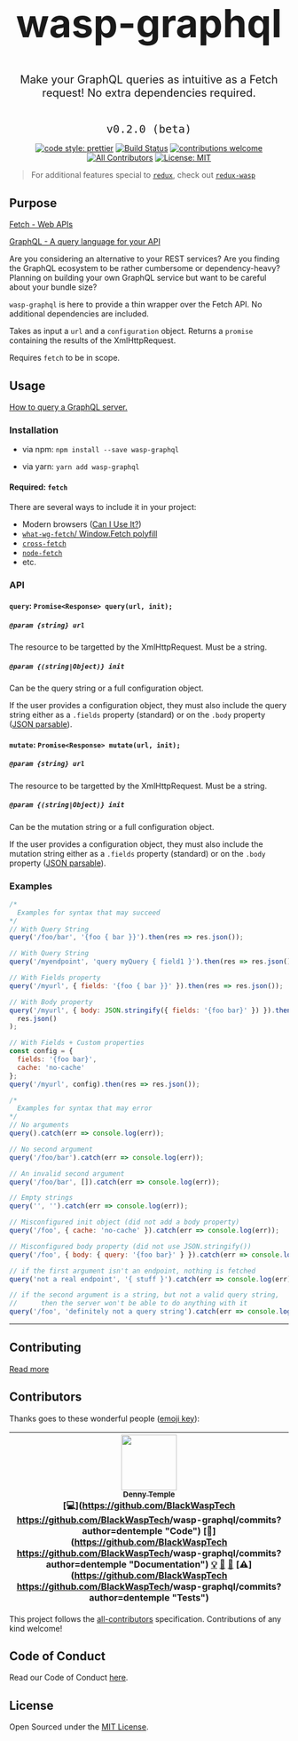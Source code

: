 <div style="text-align: center;">

<h1 style="font-size: 5em;">wasp-graphql</h1>

<p style="font-size: 1.4em;">Make your GraphQL queries as intuitive as a Fetch request!  No extra dependencies required.</p>
<code style="font-size: 1.4em;">
v0.2.0 (beta)
</code>

[![code style: prettier](https://img.shields.io/badge/code_style-prettier-ff69b4.svg?style=flat-square)](https://github.com/prettier/prettier)
[![Build Status](https://travis-ci.com/dentemple/wasp-graphql.svg?branch=master)](https://travis-ci.com/dentemple/wasp-graphql)
[![contributions welcome](https://img.shields.io/badge/contributions-welcome-brightgreen.svg?style=flat)](https://github.com/BlackWaspTech/wasp-graphql/issues)
[![All Contributors](https://img.shields.io/badge/all_contributors-1-orange.svg?style=flat-square)](#contributors)
[![License: MIT](https://img.shields.io/badge/License-MIT-yellow.svg)](https://opensource.org/licenses/MIT)

</div>

> For additional features special to [`redux`](https://redux.js.org/), check out [`redux-wasp`](https://github.com/BlackWaspTech/redux-wasp)

## Purpose

[Fetch - Web APIs](https://developer.mozilla.org/en-US/docs/Web/API/Fetch_API)

[GraphQL - A query language for your API](https://graphql.org/)

Are you considering an alternative to your REST services? Are you finding the GraphQL ecosystem to be rather cumbersome or dependency-heavy? Planning on building your own GraphQL service but want to be careful about your bundle size?

`wasp-graphql` is here to provide a thin wrapper over the Fetch API. No additional dependencies are included.

Takes as input a `url` and a `configuration` object. Returns a `promise` containing the results of the XmlHttpRequest.

Requires `fetch` to be in scope.

## Usage

[How to query a GraphQL server.](https://graphql.org/learn/queries/)

### Installation

- via npm: `npm install --save wasp-graphql`

- via yarn: `yarn add wasp-graphql`

#### Required: `fetch`

There are several ways to include it in your project:

- Modern browsers ([Can I Use It?](https://caniuse.com/#search=fetch))
- [`what-wg-fetch`/ Window.Fetch polyfill](https://github.com/github/fetch)
- [`cross-fetch`](https://github.com/lquixada/cross-fetch)
- [`node-fetch`](https://github.com/bitinn/node-fetch)
- etc.

### API

#### `query`: `Promise<Response> query(url, init);`

##### `@param {string} url`

The resource to be targetted by the XmlHttpRequest. Must be a string.

##### `@param {(string|Object)} init`

Can be the query string or a full configuration object.

If the user provides a configuration object, they must also include the query string either as a `.fields` property (standard) or on the `.body` property ([JSON parsable](https://developer.mozilla.org/en-US/docs/Web/JavaScript/Reference/Global_Objects/JSON/stringify)).

#### `mutate`: `Promise<Response> mutate(url, init);`

##### `@param {string} url`

The resource to be targetted by the XmlHttpRequest. Must be a string.

##### `@param {(string|Object)} init`

Can be the mutation string or a full configuration object.

If the user provides a configuration object, they must also include the mutation string either as a `.fields` property (standard) or on the `.body` property ([JSON parsable](https://developer.mozilla.org/en-US/docs/Web/JavaScript/Reference/Global_Objects/JSON/stringify)).

### Examples

```js
/*
  Examples for syntax that may succeed
*/
// With Query String
query('/foo/bar', '{foo { bar }}').then(res => res.json());

// With Query String
query('/myendpoint', 'query myQuery { field1 }').then(res => res.json());

// With Fields property
query('/myurl', { fields: '{foo { bar }}' }).then(res => res.json());

// With Body property
query('/myurl', { body: JSON.stringify({ fields: '{foo bar}' }) }).then(res =>
  res.json()
);

// With Fields + Custom properties
const config = {
  fields: '{foo bar}',
  cache: 'no-cache'
};
query('/myurl', config).then(res => res.json());

/*
  Examples for syntax that may error
*/
// No arguments
query().catch(err => console.log(err));

// No second argument
query('/foo/bar').catch(err => console.log(err));

// An invalid second argument
query('/foo/bar', []).catch(err => console.log(err));

// Empty strings
query('', '').catch(err => console.log(err));

// Misconfigured init object (did not add a body property)
query('/foo', { cache: 'no-cache' }).catch(err => console.log(err));

// Misconfigured body property (did not use JSON.stringify())
query('/foo', { body: { query: '{foo bar}' } }).catch(err => console.log(err));

// if the first argument isn't an endpoint, nothing is fetched
query('not a real endpoint', '{ stuff }').catch(err => console.log(err));

// if the second argument is a string, but not a valid query string,
//      then the server won't be able to do anything with it
query('/foo', 'definitely not a query string').catch(err => console.log(err));
```

---

## Contributing

[Read more](CONTRIBUTING.md)

## Contributors

Thanks goes to these wonderful people ([emoji key](https://github.com/kentcdodds/all-contributors#emoji-key)):

<!-- ALL-CONTRIBUTORS-LIST:START - Do not remove or modify this section -->
<!-- prettier-ignore -->
| [<img src="https://avatars2.githubusercontent.com/u/10323609?v=4" width="100px;"/><br /><sub><b>Denny Temple</b></sub>](https://dentemple.com/)<br />[💻](https://github.com/BlackWaspTech <https://github.com/BlackWaspTech>/wasp-graphql/commits?author=dentemple "Code") [📖](https://github.com/BlackWaspTech <https://github.com/BlackWaspTech>/wasp-graphql/commits?author=dentemple "Documentation") [💡](#example-dentemple "Examples") [🤔](#ideas-dentemple "Ideas, Planning, & Feedback") [👀](#review-dentemple "Reviewed Pull Requests") [⚠️](https://github.com/BlackWaspTech <https://github.com/BlackWaspTech>/wasp-graphql/commits?author=dentemple "Tests") |
| :---: |

<!-- ALL-CONTRIBUTORS-LIST:END -->

This project follows the [all-contributors](https://github.com/kentcdodds/all-contributors) specification. Contributions of any kind welcome!

## Code of Conduct

Read our Code of Conduct [here](CODE-OF-CONDUCT.md).

## License

Open Sourced under the [MIT License](LICENSE).
